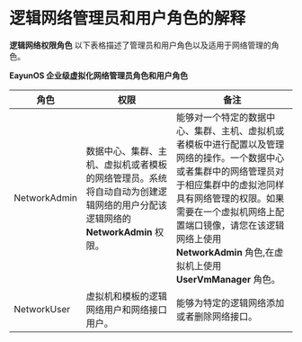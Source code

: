 # 逻辑网络管理员和用户角色的解释

**逻辑网络权限角色**
以下表格描述了管理员和用户角色以及适用于网络管理的角色。

**EayunOS 企业级虚拟化网络管理员角色和用户角色**

|角色|权限|备注|
|----|----|----|
|NetworkAdmin|数据中心、集群、主机、虚拟机或者模板的网络管理员。系统将自动自动为创建逻辑网络的用户分配该逻辑网络的 **NetworkAdmin** 权限。|能够对一个特定的数据中心、集群、主机、虚拟机或者模板中进行配置以及管理网络的操作。一个数据中心或者集群中的网络管理员对于相应集群中的虚拟池同样具有网络管理的权限。如果需要在一个虚拟机网络上配置端口镜像，请您在该逻辑网络上使用 **NetworkAdmin** 角色,在虚拟机上使用 **UserVmManager** 角色。|
|NetworkUser|虚拟机和模板的逻辑网络用户和网络接口用户。|能够为特定的逻辑网络添加或者删除网络接口。|

